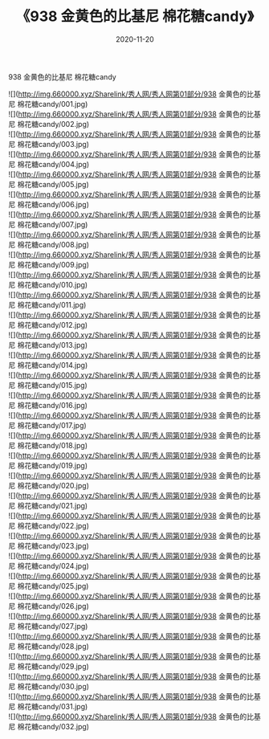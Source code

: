 ﻿---
layout: post
title:  《938 金黄色的比基尼 棉花糖candy》
date:   2020-11-20
img: http://img.660000.xyz/Sharelink/秀人网/秀人网第01部分/938 金黄色的比基尼 棉花糖candy/000.jpg
categories: [美女, 清纯, 唯美]
---

938 金黄色的比基尼 棉花糖candy

  ![](http://img.660000.xyz/Sharelink/秀人网/秀人网第01部分/938 金黄色的比基尼 棉花糖candy/001.jpg) <br> ![](http://img.660000.xyz/Sharelink/秀人网/秀人网第01部分/938 金黄色的比基尼 棉花糖candy/002.jpg) <br> ![](http://img.660000.xyz/Sharelink/秀人网/秀人网第01部分/938 金黄色的比基尼 棉花糖candy/003.jpg) <br> ![](http://img.660000.xyz/Sharelink/秀人网/秀人网第01部分/938 金黄色的比基尼 棉花糖candy/004.jpg) <br> ![](http://img.660000.xyz/Sharelink/秀人网/秀人网第01部分/938 金黄色的比基尼 棉花糖candy/005.jpg) <br> ![](http://img.660000.xyz/Sharelink/秀人网/秀人网第01部分/938 金黄色的比基尼 棉花糖candy/006.jpg) <br> ![](http://img.660000.xyz/Sharelink/秀人网/秀人网第01部分/938 金黄色的比基尼 棉花糖candy/007.jpg) <br> ![](http://img.660000.xyz/Sharelink/秀人网/秀人网第01部分/938 金黄色的比基尼 棉花糖candy/008.jpg) <br> ![](http://img.660000.xyz/Sharelink/秀人网/秀人网第01部分/938 金黄色的比基尼 棉花糖candy/009.jpg) <br> ![](http://img.660000.xyz/Sharelink/秀人网/秀人网第01部分/938 金黄色的比基尼 棉花糖candy/010.jpg) <br> ![](http://img.660000.xyz/Sharelink/秀人网/秀人网第01部分/938 金黄色的比基尼 棉花糖candy/011.jpg) <br> ![](http://img.660000.xyz/Sharelink/秀人网/秀人网第01部分/938 金黄色的比基尼 棉花糖candy/012.jpg) <br> ![](http://img.660000.xyz/Sharelink/秀人网/秀人网第01部分/938 金黄色的比基尼 棉花糖candy/013.jpg) <br> ![](http://img.660000.xyz/Sharelink/秀人网/秀人网第01部分/938 金黄色的比基尼 棉花糖candy/014.jpg) <br> ![](http://img.660000.xyz/Sharelink/秀人网/秀人网第01部分/938 金黄色的比基尼 棉花糖candy/015.jpg) <br> ![](http://img.660000.xyz/Sharelink/秀人网/秀人网第01部分/938 金黄色的比基尼 棉花糖candy/016.jpg) <br> ![](http://img.660000.xyz/Sharelink/秀人网/秀人网第01部分/938 金黄色的比基尼 棉花糖candy/017.jpg) <br> ![](http://img.660000.xyz/Sharelink/秀人网/秀人网第01部分/938 金黄色的比基尼 棉花糖candy/018.jpg) <br> ![](http://img.660000.xyz/Sharelink/秀人网/秀人网第01部分/938 金黄色的比基尼 棉花糖candy/019.jpg) <br> ![](http://img.660000.xyz/Sharelink/秀人网/秀人网第01部分/938 金黄色的比基尼 棉花糖candy/020.jpg) <br> ![](http://img.660000.xyz/Sharelink/秀人网/秀人网第01部分/938 金黄色的比基尼 棉花糖candy/021.jpg) <br> ![](http://img.660000.xyz/Sharelink/秀人网/秀人网第01部分/938 金黄色的比基尼 棉花糖candy/022.jpg) <br> ![](http://img.660000.xyz/Sharelink/秀人网/秀人网第01部分/938 金黄色的比基尼 棉花糖candy/023.jpg) <br> ![](http://img.660000.xyz/Sharelink/秀人网/秀人网第01部分/938 金黄色的比基尼 棉花糖candy/024.jpg) <br> ![](http://img.660000.xyz/Sharelink/秀人网/秀人网第01部分/938 金黄色的比基尼 棉花糖candy/025.jpg) <br> ![](http://img.660000.xyz/Sharelink/秀人网/秀人网第01部分/938 金黄色的比基尼 棉花糖candy/026.jpg) <br> ![](http://img.660000.xyz/Sharelink/秀人网/秀人网第01部分/938 金黄色的比基尼 棉花糖candy/027.jpg) <br> ![](http://img.660000.xyz/Sharelink/秀人网/秀人网第01部分/938 金黄色的比基尼 棉花糖candy/028.jpg) <br> ![](http://img.660000.xyz/Sharelink/秀人网/秀人网第01部分/938 金黄色的比基尼 棉花糖candy/029.jpg) <br> ![](http://img.660000.xyz/Sharelink/秀人网/秀人网第01部分/938 金黄色的比基尼 棉花糖candy/030.jpg) <br> ![](http://img.660000.xyz/Sharelink/秀人网/秀人网第01部分/938 金黄色的比基尼 棉花糖candy/031.jpg) <br> ![](http://img.660000.xyz/Sharelink/秀人网/秀人网第01部分/938 金黄色的比基尼 棉花糖candy/032.jpg) <br>